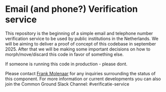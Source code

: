 # Email (and phone?) Verification service

This repository is the beginning of a simple email and telephone number verification service to be used by public institutions in the Netherlands. We will be aiming to deliver a proof of concept of this codebase in september 2025. After that we will be making some important decisions on how to morph/move/discard this code in favor of something else.

If someone is running this code in production - please dont.

Please contact [Frank Molenaar](mailto:fmolenaar@worth.systems) for any inquiries surrounding the status of this component.
For more information or current developments you can also join the Common Ground Slack Channel: #verificatie-service
